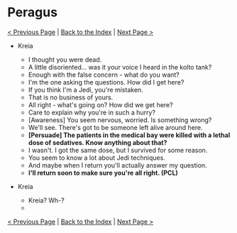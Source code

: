 # Peragus

[< Previous Page](./011_Prologue.md) |
[Back to the Index](./000_Index.md) |
[Next Page >](./)

- Kreia
    - I thought you were dead.
    - A little disoriented... was it your voice I heard in the kolto tank?
    - Enough with the false concern - what do you want?
    - I'm the one asking the questions. How did I get here?
    - If you think I'm a Jedi, you're mistaken.
    - That is no business of yours.
    - All right - what's going on? How did we get here?
    - Care to explain why you're in such a hurry?
    - [Awareness] You seem nervous, worried. Is something wrong? 
    - We'll see. There's got to be someone left alive around here.
    - **[Persuade] The patients in the medical bay were killed with a lethal dose of sedatives. Know anything about that?**
    - I wasn't. I got the same dose, but I survived for some reason.
    - You seem to know a lot about Jedi techniques.
    - And maybe when I return you'll actually answer my question.
    - **I'll return soon to make sure you're all right. (PCL)**

- Kreia
    - Kreia? Wh-?
    - 

[< Previous Page](./011_Prologue.md) |
[Back to the Index](./000_Index.md) |
[Next Page >](./)

 
